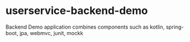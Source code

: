 # userservice-backend-demo
Backend Demo application combines components such as kotlin, spring-boot, jpa, webmvc, junit, mockk
